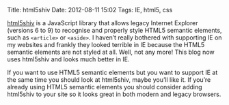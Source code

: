 Title: html5shiv
Date: 2012-08-11 15:02
Tags: IE, html5, css

[html5shiv](https://github.com/aFarkas/html5shiv) is a JavaScript library that
allows legacy Internet Explorer (versions 6 to 9) to recognise and properly
style HTML5 semantic elements, such as `<article>` or `<aside>`.  I haven’t
really bothered with supporting IE on my websites and frankly they looked
terrible in IE because the HTML5 semantic elements are not styled at all.  Well,
not any more!  This blog now uses html5shiv and looks much better in IE.

If you want to use HTML5 semantic elements but you want to support IE at the
same time you should look at html5shiv, maybe you’ll like it.  If you’re already
using HTML5 semantic elements you should consider adding html5shiv to your site
so it looks great in both modern and legacy browsers.
